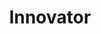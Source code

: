 ---
layout: list
type: category
title: Innovator
slug: innovator
sidebar: true
description: >
  How to develope ideas
---